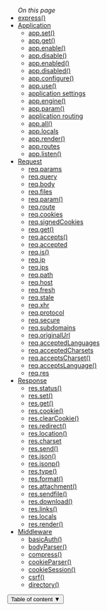 <ul id="menu">
    <span class="toc-title"><em>On this page</em></span>
    <li><a href="#express">express()</a></li>
    <li id="app-api"> <a href="#application">Application</a>
        <ul id="app-menu">
            <li><a href="#app.set">app.set()</a>
            </li>
            <li><a href="#app.get">app.get()</a>
            </li>
            <li><a href="#app.enable">app.enable()</a>
            </li>
            <li><a href="#app.disable">app.disable()</a>
            </li>
            <li><a href="#app.enabled">app.enabled()</a>
            </li>
            <li><a href="#app.disabled">app.disabled()</a>
            </li>
            <li><a href="#app.configure">app.configure()</a>
            </li>
            <li><a href="#app.use">app.use()</a>
            </li>
            <li><a href="#app-settings">application settings</a>
            </li>
            <li><a href="#app.engine">app.engine()</a>
            </li>
            <li><a href="#app.param">app.param()</a>
            </li>
            <li><a href="#app.VERB">application routing</a>
            </li>
            <li><a href="#app.all">app.all()</a>
            </li>
            <li><a href="#app.locals">app.locals</a>
            </li>
            <li><a href="#app.render">app.render()</a>
            </li>
            <li><a href="#app.routes">app.routes</a>
            </li>
            <li><a href="#app.listen">app.listen()</a>
            </li>
        </ul>
    </li>
    <li id="req-api"> <a href="#request">Request</a>
        <ul id="req-menu">
            <li><a href="#req.params">req.params</a>
            </li>
            <li><a href="#req.query">req.query</a>
            </li>
            <li><a href="#req.body">req.body</a>
            </li>
            <li><a href="#req.files">req.files</a>
            </li>
            <li><a href="#req.param">req.param()</a>
            </li>
            <li><a href="#req.route">req.route</a>
            </li>
            <li><a href="#req.cookies">req.cookies</a>
            </li>
            <li><a href="#req.signedCookies">req.signedCookies</a>
            </li>
            <li><a href="#req.get">req.get()</a>
            </li>
            <li><a href="#req.accepts">req.accepts()</a>
            </li>
            <li><a href="#req.accepted">req.accepted</a>
            </li>
            <li><a href="#req.is">req.is()</a>
            </li>
            <li><a href="#req.ip">req.ip</a>
            </li>
            <li><a href="#req.ips">req.ips</a>
            </li>
            <li><a href="#req.path">req.path</a>
            </li>
            <li><a href="#req.host">req.host</a>
            </li>
            <li><a href="#req.fresh">req.fresh</a>
            </li>
            <li><a href="#req.stale">req.stale</a>
            </li>
            <li><a href="#req.xhr">req.xhr</a>
            </li>
            <li><a href="#req.protocol">req.protocol</a>
            </li>
            <li><a href="#req.secure">req.secure</a>
            </li>
            <li><a href="#req.subdomains">req.subdomains</a>
            </li>
            <li><a href="#req.originalUrl">req.originalUrl</a>
            </li>
            <li><a href="#req.acceptedLanguages">req.acceptedLanguages</a>
            </li>
            <li><a href="#req.acceptedCharsets">req.acceptedCharsets</a>
            </li>
            <li><a href="#req.acceptsCharset">req.acceptsCharset()</a>
            </li>
            <li><a href="#req.acceptsLanguage">req.acceptsLanguage()</a>
            </li>
            <li><a href="#req.res">req.res</a>
            </li>
        </ul>
    </li>
    <li id="res-api"> <a href="#response">Response</a>
        <ul id="res-menu">
            <li><a href="#res.status">res.status()</a>
            </li>
            <li><a href="#res.set">res.set()</a>
            </li>
            <li><a href="#res.get">res.get()</a>
            </li>
            <li><a href="#res.cookie">res.cookie()</a>
            </li>
            <li><a href="#res.clearCookie">res.clearCookie()</a>
            </li>
            <li><a href="#res.redirect">res.redirect()</a>
            </li>
            <li><a href="#res.location">res.location()</a>
            </li>
            <li><a href="#res.charset">res.charset</a>
            </li>
            <li><a href="#res.send">res.send()</a>
            </li>
            <li><a href="#res.json">res.json()</a>
            </li>
            <li><a href="#res.jsonp">res.jsonp()</a>
            </li>
            <li><a href="#res.type">res.type()</a>
            </li>
            <li><a href="#res.format">res.format()</a>
            </li>
            <li><a href="#res.attachment">res.attachment()</a>
            </li>
            <li><a href="#res.sendfile">res.sendfile()</a>
            </li>
            <li><a href="#res.download">res.download()</a>
            </li>
            <li><a href="#res.links">res.links()</a>
            </li>
            <li><a href="#res.locals">res.locals</a>
            </li>
            <li><a href="#res.render">res.render()</a>
            </li>
        </ul>
    </li>
    <li id="middleware-api"><a href="#middleware">Middleware</a>
        <ul id="middleware-menu">
            <li><a href="#basicAuth">basicAuth()</a>
            </li>
            <li><a href="#bodyParser">bodyParser()</a>
            </li>
            <li><a href="#compress">compress()</a>
            </li>
            <li><a href="#cookieParser">cookieParser()</a>
            </li>
            <li><a href="#cookieSession">cookieSession()</a>
            </li>
            <li><a href="#csrf">csrf()</a>
            </li>
            <li><a href="#directory">directory()</a>
            </li>
        </ul>
    </li>
</ul>
<button id="menu-toggle" title="show table of content">Table of content &#x25BC;</button>
